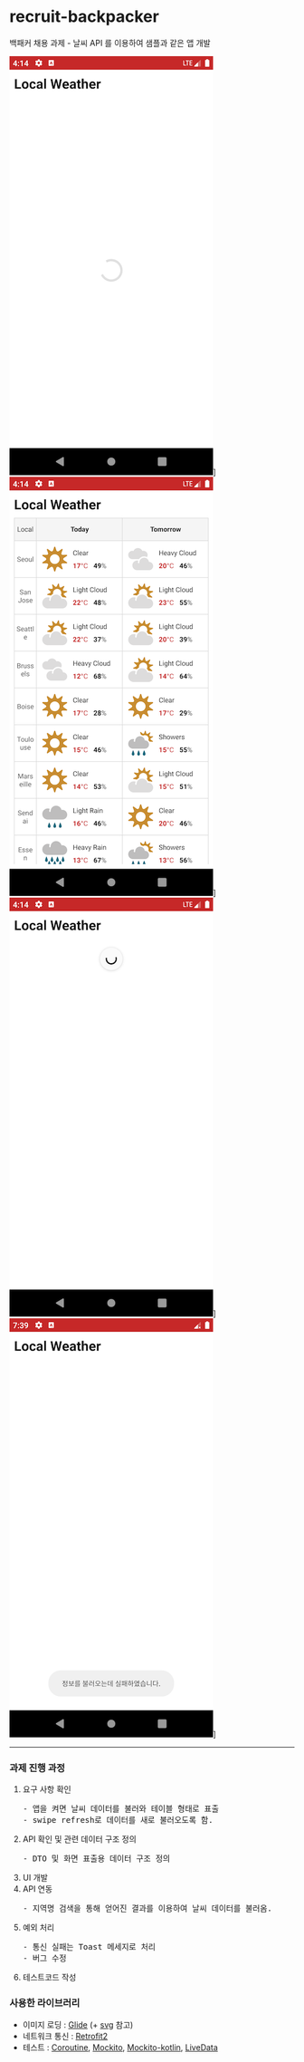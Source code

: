 # recruit-backpacker
백패커 채용 과제 - 날씨 API 를 이용하여 샘플과 같은 앱 개발

![Screenshot](/screenshots/Screenshot_1.png)]
![Screenshot](/screenshots/Screenshot_2.png)]
![Screenshot](/screenshots/Screenshot_3.png)]
![Screenshot](/screenshots/Screenshot_4.png)]

---

### 과제 진행 과정
1. 요구 사항 확인
    <pre>- 앱을 켜면 날씨 데이터를 불러와 테이블 형태로 표출
   - swipe refresh로 데이터를 새로 불러오도록 함.</pre>
2. API 확인 및 관련 데이터 구조 정의 
    <pre>- DTO 및 화면 표출용 데이터 구조 정의</pre>
3. UI 개발
4. API 연동
    <pre>- 지역명 검색을 통해 얻어진 결과를 이용하여 날씨 데이터를 불러옴. </pre>
5. 예외 처리
    <pre>- 통신 실패는 Toast 메세지로 처리
   - 버그 수정</pre>
6. 테스트코드 작성

### 사용한 라이브러리
* 이미지 로딩 : [Glide] (+ [svg] 참고)
* 네트워크 통신 : [Retrofit2]
* 테스트 : [Coroutine], [Mockito], [Mockito-kotlin], [LiveData]

[Glide]: https://github.com/bumptech/glide
[svg]: https://github.com/bumptech/glide/tree/master/samples/svg/src/main/java/com/bumptech/glide/samples
[Retrofit2]: https://square.github.io/retrofit/
[Coroutine]: https://kotlin.github.io/kotlinx.coroutines/kotlinx-coroutines-test/
[Mockito]: https://site.mockito.org/
[Mockito-kotlin]: https://github.com/mockito/mockito-kotlin
[LiveData]: https://developer.android.com/jetpack/androidx/releases/lifecycle
